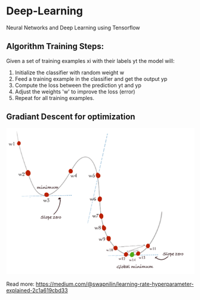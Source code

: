 # Deep-Learning
Neural Networks and Deep Learning using Tensorflow

## Algorithm Training Steps:

Given a set of training examples xi with their labels yt the model will:

1.	Initialize the classifier with random weight w
2.	Feed a training example in the classifier and get the output yp
3.	Compute the loss between the prediction yt and yp
4.	Adjust the weights 'w' to improve the loss (error)
5.	Repeat for all training examples.

## Gradiant Descent for optimization

![Gradient Descent](GD.PNG)

Read more:
https://medium.com/@swapnilin/learning-rate-hyperparameter-explained-2c1a619cbd33

